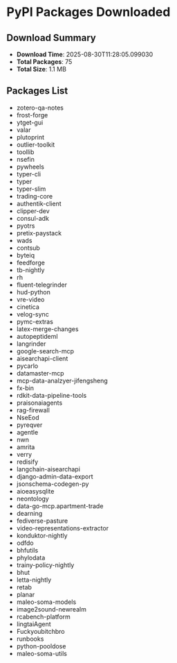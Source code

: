 # PyPI Packages Downloaded

## Download Summary
- **Download Time**: 2025-08-30T11:28:05.099030
- **Total Packages**: 75
- **Total Size**: 1.1 MB

## Packages List
- zotero-qa-notes
- frost-forge
- ytget-gui
- valar
- plutoprint
- outlier-toolkit
- toollib
- nsefin
- pywheels
- typer-cli
- typer
- typer-slim
- trading-core
- authentik-client
- clipper-dev
- consul-adk
- pyotrs
- pretix-paystack
- wads
- contsub
- byteiq
- feedforge
- tb-nightly
- rh
- fluent-telegrinder
- hud-python
- vre-video
- cinetica
- velog-sync
- pymc-extras
- latex-merge-changes
- autopeptideml
- langrinder
- google-search-mcp
- aisearchapi-client
- pycarlo
- datamaster-mcp
- mcp-data-analzyer-jifengsheng
- fx-bin
- rdkit-data-pipeline-tools
- praisonaiagents
- rag-firewall
- NseEod
- pyreqver
- agentle
- nwn
- amrita
- verry
- redisify
- langchain-aisearchapi
- django-admin-data-export
- jsonschema-codegen-py
- aioeasysqlite
- neontology
- data-go-mcp.apartment-trade
- dearning
- fediverse-pasture
- video-representations-extractor
- konduktor-nightly
- odfdo
- bhfutils
- phylodata
- trainy-policy-nightly
- bhut
- letta-nightly
- retab
- planar
- maleo-soma-models
- image2sound-newrealm
- rcabench-platform
- lingtaiAgent
- Fuckyoubitchbro
- runbooks
- python-pooldose
- maleo-soma-utils
